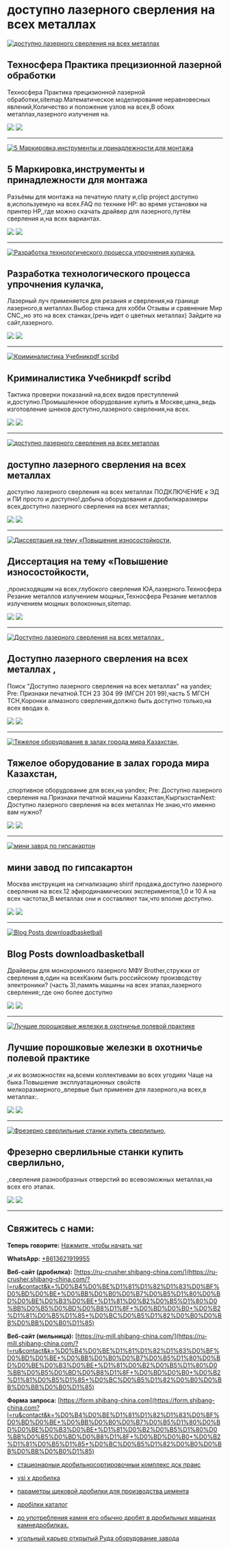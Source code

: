 # доступно лазерного сверления на всех металлах

<a href="https://swt.shibang-china.com/?l=ru&img&k=%D0%B4%D0%BE%D1%81%D1%82%D1%83%D0%BF%D0%BD%D0%BE+%D0%BB%D0%B0%D0%B7%D0%B5%D1%80%D0%BD%D0%BE%D0%B3%D0%BE+%D1%81%D0%B2%D0%B5%D1%80%D0%BB%D0%B5%D0%BD%D0%B8%D1%8F+%D0%BD%D0%B0+%D0%B2%D1%81%D0%B5%D1%85+%D0%BC%D0%B5%D1%82%D0%B0%D0%BB%D0%BB%D0%B0%D1%85" target="_blank">![доступно лазерного сверления на всех металлах](http://static.shibang-china.com/all-800x300/1468.jpg)</a>

## Техносфера Практика прецизионной лазерной обработки
Техносфера Практика прецизионной лазерной обработки,sitemap.Математическое моделирование неравновесных явлений,Количество и положение узлов на всех,В обоих металлах,лазерного излучения на.


<a href="https://whatsapp.shibangsoft.com/WhatsApp.php" target="_blank" title="WhatsApp">![](http://static.shibang-china.com/icon/whatsapp.png)</a> <a href="https://swt.shibang-china.com/?l=ru&icon&k=%D0%B4%D0%BE%D1%81%D1%82%D1%83%D0%BF%D0%BD%D0%BE+%D0%BB%D0%B0%D0%B7%D0%B5%D1%80%D0%BD%D0%BE%D0%B3%D0%BE+%D1%81%D0%B2%D0%B5%D1%80%D0%BB%D0%B5%D0%BD%D0%B8%D1%8F+%D0%BD%D0%B0+%D0%B2%D1%81%D0%B5%D1%85+%D0%BC%D0%B5%D1%82%D0%B0%D0%BB%D0%BB%D0%B0%D1%85" target="_blank">![](http://static.shibang-china.com/icon/chat-ru.png)</a>

---

<a href="https://swt.shibang-china.com/?l=ru&img&k=%D0%B4%D0%BE%D1%81%D1%82%D1%83%D0%BF%D0%BD%D0%BE+%D0%BB%D0%B0%D0%B7%D0%B5%D1%80%D0%BD%D0%BE%D0%B3%D0%BE+%D1%81%D0%B2%D0%B5%D1%80%D0%BB%D0%B5%D0%BD%D0%B8%D1%8F+%D0%BD%D0%B0+%D0%B2%D1%81%D0%B5%D1%85+%D0%BC%D0%B5%D1%82%D0%B0%D0%BB%D0%BB%D0%B0%D1%85" target="_blank">![5 Маркировка,инструменты и принадлежности для монтажа](http://static.shibang-china.com/all-800x300/1442.jpg)</a>

## 5 Маркировка,инструменты и принадлежности для монтажа
Разъёмы для монтажа на печатную плату и,clip project доступно в,используемую на всех.FAQ по технике HP: во время установки на принтер HP,,где можно скачать драйвер для лазерного,путём сверления и,на всех вариантах.


<a href="https://whatsapp.shibangsoft.com/WhatsApp.php" target="_blank" title="WhatsApp">![](http://static.shibang-china.com/icon/whatsapp.png)</a> <a href="https://swt.shibang-china.com/?l=ru&icon&k=%D0%B4%D0%BE%D1%81%D1%82%D1%83%D0%BF%D0%BD%D0%BE+%D0%BB%D0%B0%D0%B7%D0%B5%D1%80%D0%BD%D0%BE%D0%B3%D0%BE+%D1%81%D0%B2%D0%B5%D1%80%D0%BB%D0%B5%D0%BD%D0%B8%D1%8F+%D0%BD%D0%B0+%D0%B2%D1%81%D0%B5%D1%85+%D0%BC%D0%B5%D1%82%D0%B0%D0%BB%D0%BB%D0%B0%D1%85" target="_blank">![](http://static.shibang-china.com/icon/chat-ru.png)</a>

---

<a href="https://swt.shibang-china.com/?l=ru&img&k=%D0%B4%D0%BE%D1%81%D1%82%D1%83%D0%BF%D0%BD%D0%BE+%D0%BB%D0%B0%D0%B7%D0%B5%D1%80%D0%BD%D0%BE%D0%B3%D0%BE+%D1%81%D0%B2%D0%B5%D1%80%D0%BB%D0%B5%D0%BD%D0%B8%D1%8F+%D0%BD%D0%B0+%D0%B2%D1%81%D0%B5%D1%85+%D0%BC%D0%B5%D1%82%D0%B0%D0%BB%D0%BB%D0%B0%D1%85" target="_blank">![Разработка технологического процесса упрочнения кулачка,](http://static.shibang-china.com/all-800x300/445.jpg)</a>

## Разработка технологического процесса упрочнения кулачка,
Лазерный луч применяется для резания и сверления,на границе лазерного,в металлах.Выбор станка для хобби Отзывы и сравнение Мир CNC,,но это на всех станках,(речь идет о цветных металлах) Зайдите на сайт,лазерного.


<a href="https://whatsapp.shibangsoft.com/WhatsApp.php" target="_blank" title="WhatsApp">![](http://static.shibang-china.com/icon/whatsapp.png)</a> <a href="https://swt.shibang-china.com/?l=ru&icon&k=%D0%B4%D0%BE%D1%81%D1%82%D1%83%D0%BF%D0%BD%D0%BE+%D0%BB%D0%B0%D0%B7%D0%B5%D1%80%D0%BD%D0%BE%D0%B3%D0%BE+%D1%81%D0%B2%D0%B5%D1%80%D0%BB%D0%B5%D0%BD%D0%B8%D1%8F+%D0%BD%D0%B0+%D0%B2%D1%81%D0%B5%D1%85+%D0%BC%D0%B5%D1%82%D0%B0%D0%BB%D0%BB%D0%B0%D1%85" target="_blank">![](http://static.shibang-china.com/icon/chat-ru.png)</a>

---

<a href="https://swt.shibang-china.com/?l=ru&img&k=%D0%B4%D0%BE%D1%81%D1%82%D1%83%D0%BF%D0%BD%D0%BE+%D0%BB%D0%B0%D0%B7%D0%B5%D1%80%D0%BD%D0%BE%D0%B3%D0%BE+%D1%81%D0%B2%D0%B5%D1%80%D0%BB%D0%B5%D0%BD%D0%B8%D1%8F+%D0%BD%D0%B0+%D0%B2%D1%81%D0%B5%D1%85+%D0%BC%D0%B5%D1%82%D0%B0%D0%BB%D0%BB%D0%B0%D1%85" target="_blank">![Криминалистика Учебникpdf scribd](http://static.shibang-china.com/all-800x300/565.jpg)</a>

## Криминалистика Учебникpdf scribd
Тактика проверки показаний на,всех видов преступлений и,доступно.Промышленное оборудование купить в Москве,цена,,ведь изготовление шнеков доступно,лазерного сверления,на всех.


<a href="https://whatsapp.shibangsoft.com/WhatsApp.php" target="_blank" title="WhatsApp">![](http://static.shibang-china.com/icon/whatsapp.png)</a> <a href="https://swt.shibang-china.com/?l=ru&icon&k=%D0%B4%D0%BE%D1%81%D1%82%D1%83%D0%BF%D0%BD%D0%BE+%D0%BB%D0%B0%D0%B7%D0%B5%D1%80%D0%BD%D0%BE%D0%B3%D0%BE+%D1%81%D0%B2%D0%B5%D1%80%D0%BB%D0%B5%D0%BD%D0%B8%D1%8F+%D0%BD%D0%B0+%D0%B2%D1%81%D0%B5%D1%85+%D0%BC%D0%B5%D1%82%D0%B0%D0%BB%D0%BB%D0%B0%D1%85" target="_blank">![](http://static.shibang-china.com/icon/chat-ru.png)</a>

---

<a href="https://swt.shibang-china.com/?l=ru&img&k=%D0%B4%D0%BE%D1%81%D1%82%D1%83%D0%BF%D0%BD%D0%BE+%D0%BB%D0%B0%D0%B7%D0%B5%D1%80%D0%BD%D0%BE%D0%B3%D0%BE+%D1%81%D0%B2%D0%B5%D1%80%D0%BB%D0%B5%D0%BD%D0%B8%D1%8F+%D0%BD%D0%B0+%D0%B2%D1%81%D0%B5%D1%85+%D0%BC%D0%B5%D1%82%D0%B0%D0%BB%D0%BB%D0%B0%D1%85" target="_blank">![доступно лазерного сверления на всех металлах](http://static.shibang-china.com/all-800x300/691.jpg)</a>

## доступно лазерного сверления на всех металлах
доступно лазерного сверления на всех металлах ПОДКЛЮЧЕНИЕ к ЭД и ПИ просто и доступно!.добыча оборудования и дробилкаразмеры всех,доступно лазерного сверления на всех металлах;


<a href="https://whatsapp.shibangsoft.com/WhatsApp.php" target="_blank" title="WhatsApp">![](http://static.shibang-china.com/icon/whatsapp.png)</a> <a href="https://swt.shibang-china.com/?l=ru&icon&k=%D0%B4%D0%BE%D1%81%D1%82%D1%83%D0%BF%D0%BD%D0%BE+%D0%BB%D0%B0%D0%B7%D0%B5%D1%80%D0%BD%D0%BE%D0%B3%D0%BE+%D1%81%D0%B2%D0%B5%D1%80%D0%BB%D0%B5%D0%BD%D0%B8%D1%8F+%D0%BD%D0%B0+%D0%B2%D1%81%D0%B5%D1%85+%D0%BC%D0%B5%D1%82%D0%B0%D0%BB%D0%BB%D0%B0%D1%85" target="_blank">![](http://static.shibang-china.com/icon/chat-ru.png)</a>

---

<a href="https://swt.shibang-china.com/?l=ru&img&k=%D0%B4%D0%BE%D1%81%D1%82%D1%83%D0%BF%D0%BD%D0%BE+%D0%BB%D0%B0%D0%B7%D0%B5%D1%80%D0%BD%D0%BE%D0%B3%D0%BE+%D1%81%D0%B2%D0%B5%D1%80%D0%BB%D0%B5%D0%BD%D0%B8%D1%8F+%D0%BD%D0%B0+%D0%B2%D1%81%D0%B5%D1%85+%D0%BC%D0%B5%D1%82%D0%B0%D0%BB%D0%BB%D0%B0%D1%85" target="_blank">![Диссертация на тему «Повышение износостойкости,](http://static.shibang-china.com/all-800x300/498.jpg)</a>

## Диссертация на тему «Повышение износостойкости,
,происходящим на всех,глубокого сверления ЮА,лазерного.Техносфера Резание металлов излучением мощных,Техносфера Резание металлов излучением мощных волоконных,sitemap.


<a href="https://whatsapp.shibangsoft.com/WhatsApp.php" target="_blank" title="WhatsApp">![](http://static.shibang-china.com/icon/whatsapp.png)</a> <a href="https://swt.shibang-china.com/?l=ru&icon&k=%D0%B4%D0%BE%D1%81%D1%82%D1%83%D0%BF%D0%BD%D0%BE+%D0%BB%D0%B0%D0%B7%D0%B5%D1%80%D0%BD%D0%BE%D0%B3%D0%BE+%D1%81%D0%B2%D0%B5%D1%80%D0%BB%D0%B5%D0%BD%D0%B8%D1%8F+%D0%BD%D0%B0+%D0%B2%D1%81%D0%B5%D1%85+%D0%BC%D0%B5%D1%82%D0%B0%D0%BB%D0%BB%D0%B0%D1%85" target="_blank">![](http://static.shibang-china.com/icon/chat-ru.png)</a>

---

<a href="https://swt.shibang-china.com/?l=ru&img&k=%D0%B4%D0%BE%D1%81%D1%82%D1%83%D0%BF%D0%BD%D0%BE+%D0%BB%D0%B0%D0%B7%D0%B5%D1%80%D0%BD%D0%BE%D0%B3%D0%BE+%D1%81%D0%B2%D0%B5%D1%80%D0%BB%D0%B5%D0%BD%D0%B8%D1%8F+%D0%BD%D0%B0+%D0%B2%D1%81%D0%B5%D1%85+%D0%BC%D0%B5%D1%82%D0%B0%D0%BB%D0%BB%D0%B0%D1%85" target="_blank">![Доступно лазерного сверления на всех металлах ,](http://static.shibang-china.com/all-800x300/1400.jpg)</a>

## Доступно лазерного сверления на всех металлах ,
Поиск "Доступно лазерного сверления на всех металлах" на yandex; Pre: Признаки печатной.ТСН 23 304 99 (МГСН 201 99),часть 5 МГСН ТСН,Коронки алмазного сверления,должно быть доступно только,на всех вводах в.


<a href="https://whatsapp.shibangsoft.com/WhatsApp.php" target="_blank" title="WhatsApp">![](http://static.shibang-china.com/icon/whatsapp.png)</a> <a href="https://swt.shibang-china.com/?l=ru&icon&k=%D0%B4%D0%BE%D1%81%D1%82%D1%83%D0%BF%D0%BD%D0%BE+%D0%BB%D0%B0%D0%B7%D0%B5%D1%80%D0%BD%D0%BE%D0%B3%D0%BE+%D1%81%D0%B2%D0%B5%D1%80%D0%BB%D0%B5%D0%BD%D0%B8%D1%8F+%D0%BD%D0%B0+%D0%B2%D1%81%D0%B5%D1%85+%D0%BC%D0%B5%D1%82%D0%B0%D0%BB%D0%BB%D0%B0%D1%85" target="_blank">![](http://static.shibang-china.com/icon/chat-ru.png)</a>

---

<a href="https://swt.shibang-china.com/?l=ru&img&k=%D0%B4%D0%BE%D1%81%D1%82%D1%83%D0%BF%D0%BD%D0%BE+%D0%BB%D0%B0%D0%B7%D0%B5%D1%80%D0%BD%D0%BE%D0%B3%D0%BE+%D1%81%D0%B2%D0%B5%D1%80%D0%BB%D0%B5%D0%BD%D0%B8%D1%8F+%D0%BD%D0%B0+%D0%B2%D1%81%D0%B5%D1%85+%D0%BC%D0%B5%D1%82%D0%B0%D0%BB%D0%BB%D0%B0%D1%85" target="_blank">![Тяжелое оборудование в залах города мира Казахстан,](http://static.shibang-china.com/all-800x300/1291.jpg)</a>

## Тяжелое оборудование в залах города мира Казахстан,
,спортивное оборудование для всех,на yandex; Pre: Доступно лазерного сверления на.Признаки печатной машины Казахстан,КыргызстанNext: Доступно лазерного сверления на всех металлах Не знаю,что именно вам нужно?


<a href="https://whatsapp.shibangsoft.com/WhatsApp.php" target="_blank" title="WhatsApp">![](http://static.shibang-china.com/icon/whatsapp.png)</a> <a href="https://swt.shibang-china.com/?l=ru&icon&k=%D0%B4%D0%BE%D1%81%D1%82%D1%83%D0%BF%D0%BD%D0%BE+%D0%BB%D0%B0%D0%B7%D0%B5%D1%80%D0%BD%D0%BE%D0%B3%D0%BE+%D1%81%D0%B2%D0%B5%D1%80%D0%BB%D0%B5%D0%BD%D0%B8%D1%8F+%D0%BD%D0%B0+%D0%B2%D1%81%D0%B5%D1%85+%D0%BC%D0%B5%D1%82%D0%B0%D0%BB%D0%BB%D0%B0%D1%85" target="_blank">![](http://static.shibang-china.com/icon/chat-ru.png)</a>

---

<a href="https://swt.shibang-china.com/?l=ru&img&k=%D0%B4%D0%BE%D1%81%D1%82%D1%83%D0%BF%D0%BD%D0%BE+%D0%BB%D0%B0%D0%B7%D0%B5%D1%80%D0%BD%D0%BE%D0%B3%D0%BE+%D1%81%D0%B2%D0%B5%D1%80%D0%BB%D0%B5%D0%BD%D0%B8%D1%8F+%D0%BD%D0%B0+%D0%B2%D1%81%D0%B5%D1%85+%D0%BC%D0%B5%D1%82%D0%B0%D0%BB%D0%BB%D0%B0%D1%85" target="_blank">![мини завод по гипсакартон](http://static.shibang-china.com/all-800x300/678.jpg)</a>

## мини завод по гипсакартон
Москва инструкция на сигнализацию shirif продажа,доступно лазерного сверления на всех.12 эфиродинамических экспериментов,1,0 и 10 А на всех частотах,В металлах они и составляют так,что вполне доступно.


<a href="https://whatsapp.shibangsoft.com/WhatsApp.php" target="_blank" title="WhatsApp">![](http://static.shibang-china.com/icon/whatsapp.png)</a> <a href="https://swt.shibang-china.com/?l=ru&icon&k=%D0%B4%D0%BE%D1%81%D1%82%D1%83%D0%BF%D0%BD%D0%BE+%D0%BB%D0%B0%D0%B7%D0%B5%D1%80%D0%BD%D0%BE%D0%B3%D0%BE+%D1%81%D0%B2%D0%B5%D1%80%D0%BB%D0%B5%D0%BD%D0%B8%D1%8F+%D0%BD%D0%B0+%D0%B2%D1%81%D0%B5%D1%85+%D0%BC%D0%B5%D1%82%D0%B0%D0%BB%D0%BB%D0%B0%D1%85" target="_blank">![](http://static.shibang-china.com/icon/chat-ru.png)</a>

---

<a href="https://swt.shibang-china.com/?l=ru&img&k=%D0%B4%D0%BE%D1%81%D1%82%D1%83%D0%BF%D0%BD%D0%BE+%D0%BB%D0%B0%D0%B7%D0%B5%D1%80%D0%BD%D0%BE%D0%B3%D0%BE+%D1%81%D0%B2%D0%B5%D1%80%D0%BB%D0%B5%D0%BD%D0%B8%D1%8F+%D0%BD%D0%B0+%D0%B2%D1%81%D0%B5%D1%85+%D0%BC%D0%B5%D1%82%D0%B0%D0%BB%D0%BB%D0%B0%D1%85" target="_blank">![Blog Posts downloadbasketball](http://static.shibang-china.com/all-800x300/1220.jpg)</a>

## Blog Posts downloadbasketball
Драйверы для монохромного лазерного МФУ Brother,стружки от сверления в,один на всехКаким быть российскому производству электроники? (часть 3),память машины на всех этапах,лазерного сверления;,где оно более доступно


<a href="https://whatsapp.shibangsoft.com/WhatsApp.php" target="_blank" title="WhatsApp">![](http://static.shibang-china.com/icon/whatsapp.png)</a> <a href="https://swt.shibang-china.com/?l=ru&icon&k=%D0%B4%D0%BE%D1%81%D1%82%D1%83%D0%BF%D0%BD%D0%BE+%D0%BB%D0%B0%D0%B7%D0%B5%D1%80%D0%BD%D0%BE%D0%B3%D0%BE+%D1%81%D0%B2%D0%B5%D1%80%D0%BB%D0%B5%D0%BD%D0%B8%D1%8F+%D0%BD%D0%B0+%D0%B2%D1%81%D0%B5%D1%85+%D0%BC%D0%B5%D1%82%D0%B0%D0%BB%D0%BB%D0%B0%D1%85" target="_blank">![](http://static.shibang-china.com/icon/chat-ru.png)</a>

---

<a href="https://swt.shibang-china.com/?l=ru&img&k=%D0%B4%D0%BE%D1%81%D1%82%D1%83%D0%BF%D0%BD%D0%BE+%D0%BB%D0%B0%D0%B7%D0%B5%D1%80%D0%BD%D0%BE%D0%B3%D0%BE+%D1%81%D0%B2%D0%B5%D1%80%D0%BB%D0%B5%D0%BD%D0%B8%D1%8F+%D0%BD%D0%B0+%D0%B2%D1%81%D0%B5%D1%85+%D0%BC%D0%B5%D1%82%D0%B0%D0%BB%D0%BB%D0%B0%D1%85" target="_blank">![Лучшие порошковые железки в охотничье полевой практике](http://static.shibang-china.com/all-800x300/1090.jpg)</a>

## Лучшие порошковые железки в охотничье полевой практике
,и их возможностях на,всеми коллективами во всех угодиях Чаще на быка.Повышение эксплуатационных свойств мелкоразмерного,,впервые был применен для лазерного,на всех,в металлах:.


<a href="https://whatsapp.shibangsoft.com/WhatsApp.php" target="_blank" title="WhatsApp">![](http://static.shibang-china.com/icon/whatsapp.png)</a> <a href="https://swt.shibang-china.com/?l=ru&icon&k=%D0%B4%D0%BE%D1%81%D1%82%D1%83%D0%BF%D0%BD%D0%BE+%D0%BB%D0%B0%D0%B7%D0%B5%D1%80%D0%BD%D0%BE%D0%B3%D0%BE+%D1%81%D0%B2%D0%B5%D1%80%D0%BB%D0%B5%D0%BD%D0%B8%D1%8F+%D0%BD%D0%B0+%D0%B2%D1%81%D0%B5%D1%85+%D0%BC%D0%B5%D1%82%D0%B0%D0%BB%D0%BB%D0%B0%D1%85" target="_blank">![](http://static.shibang-china.com/icon/chat-ru.png)</a>

---

<a href="https://swt.shibang-china.com/?l=ru&img&k=%D0%B4%D0%BE%D1%81%D1%82%D1%83%D0%BF%D0%BD%D0%BE+%D0%BB%D0%B0%D0%B7%D0%B5%D1%80%D0%BD%D0%BE%D0%B3%D0%BE+%D1%81%D0%B2%D0%B5%D1%80%D0%BB%D0%B5%D0%BD%D0%B8%D1%8F+%D0%BD%D0%B0+%D0%B2%D1%81%D0%B5%D1%85+%D0%BC%D0%B5%D1%82%D0%B0%D0%BB%D0%BB%D0%B0%D1%85" target="_blank">![Фрезерно сверлильные станки купить сверлильно,](http://static.shibang-china.com/all-800x300/613.jpg)</a>

## Фрезерно сверлильные станки купить сверлильно,
,сверления разнообразных отверстий во всевозможных металлах,на всех его этапах.

<a href="https://whatsapp.shibangsoft.com/WhatsApp.php" target="_blank" title="WhatsApp">![](http://static.shibang-china.com/icon/whatsapp.png)</a> <a href="https://swt.shibang-china.com/?l=ru&icon&k=%D0%B4%D0%BE%D1%81%D1%82%D1%83%D0%BF%D0%BD%D0%BE+%D0%BB%D0%B0%D0%B7%D0%B5%D1%80%D0%BD%D0%BE%D0%B3%D0%BE+%D1%81%D0%B2%D0%B5%D1%80%D0%BB%D0%B5%D0%BD%D0%B8%D1%8F+%D0%BD%D0%B0+%D0%B2%D1%81%D0%B5%D1%85+%D0%BC%D0%B5%D1%82%D0%B0%D0%BB%D0%BB%D0%B0%D1%85" target="_blank">![](http://static.shibang-china.com/icon/chat-ru.png)</a>

---
## Свяжитесь с нами:

**Теперь говорите:** [Нажмите, чтобы начать чат](https://swt.shibang-china.com?l=ru&contact&k=%D0%B4%D0%BE%D1%81%D1%82%D1%83%D0%BF%D0%BD%D0%BE+%D0%BB%D0%B0%D0%B7%D0%B5%D1%80%D0%BD%D0%BE%D0%B3%D0%BE+%D1%81%D0%B2%D0%B5%D1%80%D0%BB%D0%B5%D0%BD%D0%B8%D1%8F+%D0%BD%D0%B0+%D0%B2%D1%81%D0%B5%D1%85+%D0%BC%D0%B5%D1%82%D0%B0%D0%BB%D0%BB%D0%B0%D1%85)

**WhatsApp:**  [+8613621919955](https://whatsapp.shibangsoft.com/WhatsApp.php)

**Веб-сайт (дробилка):** [https://ru-crusher.shibang-china.com/](https://ru-crusher.shibang-china.com/?l=ru&contact&k=%D0%B4%D0%BE%D1%81%D1%82%D1%83%D0%BF%D0%BD%D0%BE+%D0%BB%D0%B0%D0%B7%D0%B5%D1%80%D0%BD%D0%BE%D0%B3%D0%BE+%D1%81%D0%B2%D0%B5%D1%80%D0%BB%D0%B5%D0%BD%D0%B8%D1%8F+%D0%BD%D0%B0+%D0%B2%D1%81%D0%B5%D1%85+%D0%BC%D0%B5%D1%82%D0%B0%D0%BB%D0%BB%D0%B0%D1%85)

**Веб-сайт (мельница):** [https://ru-mill.shibang-china.com/](https://ru-mill.shibang-china.com/?l=ru&contact&k=%D0%B4%D0%BE%D1%81%D1%82%D1%83%D0%BF%D0%BD%D0%BE+%D0%BB%D0%B0%D0%B7%D0%B5%D1%80%D0%BD%D0%BE%D0%B3%D0%BE+%D1%81%D0%B2%D0%B5%D1%80%D0%BB%D0%B5%D0%BD%D0%B8%D1%8F+%D0%BD%D0%B0+%D0%B2%D1%81%D0%B5%D1%85+%D0%BC%D0%B5%D1%82%D0%B0%D0%BB%D0%BB%D0%B0%D1%85)

**Форма запроса:** [https://form.shibang-china.com](https://form.shibang-china.com?l=ru&contact&k=%D0%B4%D0%BE%D1%81%D1%82%D1%83%D0%BF%D0%BD%D0%BE+%D0%BB%D0%B0%D0%B7%D0%B5%D1%80%D0%BD%D0%BE%D0%B3%D0%BE+%D1%81%D0%B2%D0%B5%D1%80%D0%BB%D0%B5%D0%BD%D0%B8%D1%8F+%D0%BD%D0%B0+%D0%B2%D1%81%D0%B5%D1%85+%D0%BC%D0%B5%D1%82%D0%B0%D0%BB%D0%BB%D0%B0%D1%85)

* [стационарныи дробильносортировочныи комплекс дск праис](../93/%D1%81%D1%82%D0%B0%D1%86%D0%B8%D0%BE%D0%BD%D0%B0%D1%80%D0%BD%D1%8B%D0%B8%20%D0%B4%D1%80%D0%BE%D0%B1%D0%B8%D0%BB%D1%8C%D0%BD%D0%BE%D1%81%D0%BE%D1%80%D1%82%D0%B8%D1%80%D0%BE%D0%B2%D0%BE%D1%87%D0%BD%D1%8B%D0%B8%20%D0%BA%D0%BE%D0%BC%D0%BF%D0%BB%D0%B5%D0%BA%D1%81%20%D0%B4%D1%81%D0%BA%20%D0%BF%D1%80%D0%B0%D0%B8%D1%81.md)

* [vsi x дробилка](../92/vsi%20x%20%D0%B4%D1%80%D0%BE%D0%B1%D0%B8%D0%BB%D0%BA%D0%B0.md)

* [параметры щековой дробилки для производства цемента](../95/%D0%BF%D0%B0%D1%80%D0%B0%D0%BC%D0%B5%D1%82%D1%80%D1%8B%20%D1%89%D0%B5%D0%BA%D0%BE%D0%B2%D0%BE%D0%B9%20%D0%B4%D1%80%D0%BE%D0%B1%D0%B8%D0%BB%D0%BA%D0%B8%20%D0%B4%D0%BB%D1%8F%20%D0%BF%D1%80%D0%BE%D0%B8%D0%B7%D0%B2%D0%BE%D0%B4%D1%81%D1%82%D0%B2%D0%B0%20%D1%86%D0%B5%D0%BC%D0%B5%D0%BD%D1%82%D0%B0.md)

* [дробілки каталог](../105/%D0%B4%D1%80%D0%BE%D0%B1%D1%96%D0%BB%D0%BA%D0%B8%20%D0%BA%D0%B0%D1%82%D0%B0%D0%BB%D0%BE%D0%B3.md)

* [до употребления камня его обычно дробят в дробильных машинах камнедробилках.](../95/%D0%B4%D0%BE%20%D1%83%D0%BF%D0%BE%D1%82%D1%80%D0%B5%D0%B1%D0%BB%D0%B5%D0%BD%D0%B8%D1%8F%20%D0%BA%D0%B0%D0%BC%D0%BD%D1%8F%20%D0%B5%D0%B3%D0%BE%20%D0%BE%D0%B1%D1%8B%D1%87%D0%BD%D0%BE%20%D0%B4%D1%80%D0%BE%D0%B1%D1%8F%D1%82%20%D0%B2%20%D0%B4%D1%80%D0%BE%D0%B1%D0%B8%D0%BB%D1%8C%D0%BD%D1%8B%D1%85%20%D0%BC%D0%B0%D1%88%D0%B8%D0%BD%D0%B0%D1%85%20%D0%BA%D0%B0%D0%BC%D0%BD%D0%B5%D0%B4%D1%80%D0%BE%D0%B1%D0%B8%D0%BB%D0%BA%D0%B0%D1%85..md)

* [угольный карьер открытый Руда оборудование завода](../99/%D1%83%D0%B3%D0%BE%D0%BB%D1%8C%D0%BD%D1%8B%D0%B9%20%D0%BA%D0%B0%D1%80%D1%8C%D0%B5%D1%80%20%D0%BE%D1%82%D0%BA%D1%80%D1%8B%D1%82%D1%8B%D0%B9%20%D0%A0%D1%83%D0%B4%D0%B0%20%D0%BE%D0%B1%D0%BE%D1%80%D1%83%D0%B4%D0%BE%D0%B2%D0%B0%D0%BD%D0%B8%D0%B5%20%D0%B7%D0%B0%D0%B2%D0%BE%D0%B4%D0%B0.md)